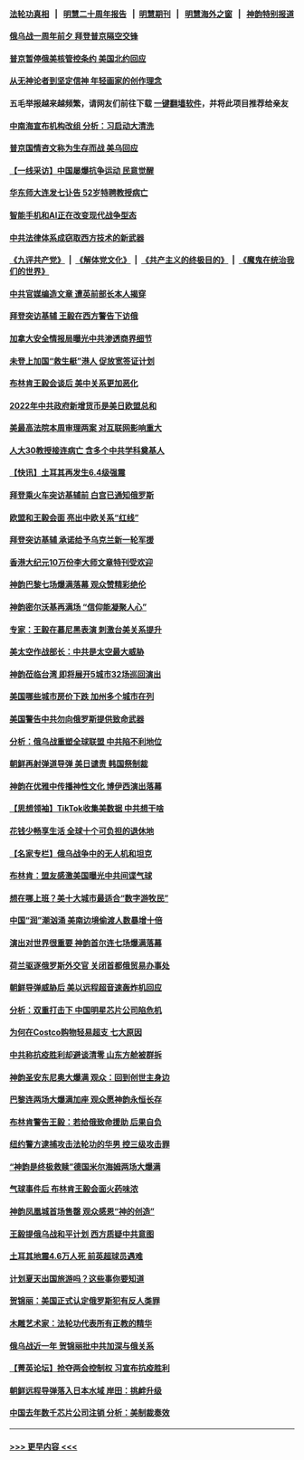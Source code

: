 #### [法轮功真相](https://github.com/gfw-breaker/truth/blob/master/README.md?t=0) &nbsp;&nbsp;|&nbsp;&nbsp; [明慧二十周年报告](https://github.com/gfw-breaker/mh-reports/blob/master/README.md?t=0) &nbsp;&nbsp;|&nbsp;&nbsp;[明慧期刊](https://github.com/gfw-breaker/mh-qikan) &nbsp;&nbsp;|&nbsp;&nbsp; [明慧海外之窗](https://github.com/gfw-breaker/mh-news/blob/master/README.md?t=0) &nbsp;&nbsp;|&nbsp;&nbsp; [神韵特别报道](https://github.com/gfw-breaker/mh-news/blob/master/shenyun.md?t=0)
#### [俄乌战一周年前夕 拜登普京隔空交锋](../pages/nf4514/n13934895.md?t=02220643) 
#### [普京暂停俄美核管控条约 美国北约回应](../pages/nf4514/n13934850.md?t=02220643) 
#### [从无神论者到坚定信神 年轻画家的创作理念](../pages/nf4514/n13934127.md?t=02220643) 
#### 五毛举报越来越频繁，请网友们前往下载 [一键翻墙软件](https://github.com/gfw-breaker/ssr-accounts)，并将此项目推荐给亲友
#### [中南海宣布机构改组 分析：习启动大清洗](../pages/nf4514/n13934829.md?t=02220643) 
#### [普京国情咨文称为生存而战 美乌回应](../pages/nf4514/n13934727.md?t=02220643) 
#### [【一线采访】中国屡爆抗争运动 民意觉醒](../pages/nf4514/n13934024.md?t=02220643) 
#### [华东师大连发七讣告 52岁特聘教授病亡](../pages/nf4514/n13934636.md?t=02220643) 
#### [智能手机和AI正在改变现代战争型态](../pages/nf4514/n13934662.md?t=02220643) 
#### [中共法律体系成窃取西方技术的新武器](../pages/nf4514/n13934549.md?t=02220643) 
#### [《九评共产党》](https://github.com/begood0513/9ping.md/blob/master/README.md) &nbsp;|&nbsp; [《解体党文化》](../../../../jtdwh.md/blob/master/README.md)  &nbsp;|&nbsp; [《共产主义的终极目的》](../../../../gczydzjmd.md/blob/master/README.md) &nbsp;|&nbsp; [《魔鬼在统治我们的世界》](../../../../mgztzwmdsj.md/blob/master/README.md) 
#### [中共官媒编造文章 遭英前部长本人揭穿](../pages/nf4514/n13934369.md?t=02220643) 
#### [拜登突访基辅 王毅在西方警告下访俄](../pages/nf4514/n13934276.md?t=02220643) 
#### [加拿大安全情报局曝光中共渗透商界细节](../pages/nf4514/n13934288.md?t=02220643) 
#### [未登上加国“救生艇”港人 促放宽签证计划](../pages/nf4514/n13934341.md?t=02220643) 
#### [布林肯王毅会谈后 美中关系更加恶化](../pages/nf4514/n13934286.md?t=02220643) 
#### [2022年中共政府新增货币是美日欧盟总和](../pages/nf4514/n13934327.md?t=02220643) 
#### [美最高法院本周审理两案 对互联网影响重大](../pages/nf4514/n13934247.md?t=02220643) 
#### [人大30教授接连病亡 含多个中共学科奠基人](../pages/nf4514/n13934284.md?t=02220643) 
#### [【快讯】土耳其再发生6.4级强震](../pages/nf4514/n13934281.md?t=02220643) 
#### [拜登乘火车突访基辅前 白宫已通知俄罗斯](../pages/nf4514/n13934251.md?t=02220643) 
#### [欧盟和王毅会面 亮出中欧关系“红线”](../pages/nf4514/n13934238.md?t=02220643) 
#### [拜登突访基辅 承诺给予乌克兰新一轮军援](../pages/nf4514/n13934017.md?t=02220643) 
#### [香港大纪元10万份李大师文章特刊受欢迎](../pages/nf4514/n13934034.md?t=02220643) 
#### [神韵巴黎七场爆满落幕 观众赞精彩绝伦](../pages/nf4514/n13933635.md?t=02220643) 
#### [神韵密尔沃基再满场 “信仰能凝聚人心”](../pages/nf4514/n13934134.md?t=02220643) 
#### [专家：王毅在慕尼黑表演 刺激台美关系提升](../pages/nf4514/n13933890.md?t=02220643) 
#### [美太空作战部长：中共是太空最大威胁](../pages/nf4514/n13933954.md?t=02220643) 
#### [神韵莅临台湾 即将展开5城市32场巡回演出](../pages/nf4514/n13933953.md?t=02220643) 
#### [美国哪些城市房价下跌 加州多个城市在列](../pages/nf4514/n13933691.md?t=02220643) 
#### [美国警告中共勿向俄罗斯提供致命武器](../pages/nf4514/n13933562.md?t=02220643) 
#### [分析：俄乌战重塑全球联盟 中共陷不利地位](../pages/nf4514/n13933636.md?t=02220643) 
#### [朝鲜再射弹道导弹 美日谴责 韩国祭制裁](../pages/nf4514/n13933687.md?t=02220643) 
#### [神韵在优雅中传播神性文化 博伊西演出落幕](../pages/nf4514/n13933850.md?t=02220643) 
#### [【思想领袖】TikTok收集美数据 中共想干啥](../pages/nf4514/n13908601.md?t=02220643) 
#### [花钱少畅享生活 全球十个可负担的退休地](../pages/nf4514/n13931496.md?t=02220643) 
#### [【名家专栏】俄乌战争中的无人机和坦克](../pages/nf4514/n13933413.md?t=02220643) 
#### [布林肯：盟友感激美国曝光中共间谍气球](../pages/nf4514/n13933535.md?t=02220643) 
#### [想在哪上班？美十大城市最适合“数字游牧民”](../pages/nf4514/n13933574.md?t=02220643) 
#### [中国“润”潮汹涌 美南边境偷渡人数暴增十倍](../pages/nf4514/n13933536.md?t=02220643) 
#### [演出对世界很重要 神韵首尔连七场爆满落幕](../pages/nf4514/n13933538.md?t=02220643) 
#### [荷兰驱逐俄罗斯外交官 关闭首都俄贸易办事处](../pages/nf4514/n13933496.md?t=02220643) 
#### [朝鲜导弹威胁后 美以远程超音速轰炸机回应](../pages/nf4514/n13933505.md?t=02220643) 
#### [分析：双重打击下 中国明星芯片公司陷危机](../pages/nf4514/n13929277.md?t=02220643) 
#### [为何在Costco购物轻易超支 七大原因](../pages/nf4514/n13931403.md?t=02220643) 
#### [中共称抗疫胜利却避谈清零 山东方舱被群拆](../pages/nf4514/n13933051.md?t=02220643) 
#### [神韵圣安东尼奥大爆满 观众：回到创世主身边](../pages/nf4514/n13933281.md?t=02220643) 
#### [巴黎连两场大爆满加座 观众愿神韵永恒长存](../pages/nf4514/n13933152.md?t=02220643) 
#### [布林肯警告王毅：若给俄致命援助 后果自负](../pages/nf4514/n13933006.md?t=02220643) 
#### [纽约警方逮捕攻击法轮功的华男 控三级攻击罪](../pages/nf4514/n13932962.md?t=02220643) 
#### [“神韵是终极救赎”德国米尔海姆两场大爆满](../pages/nf4514/n13933144.md?t=02220643) 
#### [气球事件后 布林肯王毅会面火药味浓](../pages/nf4514/n13932907.md?t=02220643) 
#### [神韵凤凰城首场售罄 观众感恩“神的创造”](../pages/nf4514/n13933373.md?t=02220643) 
#### [王毅提俄乌战和平计划 西方质疑中共意图](../pages/nf4514/n13932860.md?t=02220643) 
#### [土耳其地震4.6万人死 前英超球员遇难](../pages/nf4514/n13932702.md?t=02220643) 
#### [计划夏天出国旅游吗？这些事你要知道](../pages/nf4514/n13931268.md?t=02220643) 
#### [贺锦丽：美国正式认定俄罗斯犯有反人类罪](../pages/nf4514/n13932829.md?t=02220643) 
#### [木雕艺术家：法轮功代表所有正教的精华](../pages/nf4514/n13932212.md?t=02220643) 
#### [俄乌战近一年 贺锦丽批中共加深与俄关系](../pages/nf4514/n13932832.md?t=02220643) 
#### [【菁英论坛】抢夺两会控制权 习宣布抗疫胜利](../pages/nf4514/n13932294.md?t=02220643) 
#### [朝鲜远程导弹落入日本水域 岸田：挑衅升级](../pages/nf4514/n13932704.md?t=02220643) 
#### [中国去年数千芯片公司注销 分析：美制裁奏效](../pages/nf4514/n13932734.md?t=02220643) 

----
#### [ >>> 更早内容 <<< ](../indexes/nf4514-earlier.md)
